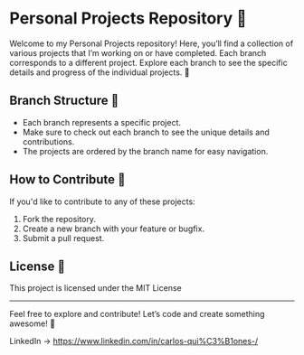 # Personal Projects Repository 🚀

Welcome to my Personal Projects repository! Here, you’ll find a collection of various projects that I’m working on or have completed. Each branch corresponds to a different project. Explore each branch to see the specific details and progress of the individual projects. 🌱

## Branch Structure 📂
- Each branch represents a specific project.
- Make sure to check out each branch to see the unique details and contributions.
- The projects are ordered by the branch name for easy navigation.

## How to Contribute 🤝

If you'd like to contribute to any of these projects:
1. Fork the repository.
2. Create a new branch with your feature or bugfix.
3. Submit a pull request.

## License 📜

This project is licensed under the MIT License

---

Feel free to explore and contribute! Let’s code and create something awesome! 🎉

LinkedIn -> https://www.linkedin.com/in/carlos-qui%C3%B1ones-/
